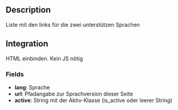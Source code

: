 ## Description

Liste mit den links für die zwei unterstützen Sprachen

## Integration

HTML einbinden. Kein JS nötig

### Fields

* **lang**: Sprache
* **url**: Pfadangabe zur Sprachversion dieser Seite
* **active**: String mit der Aktiv-Klasse (is_active oder leerer String)
